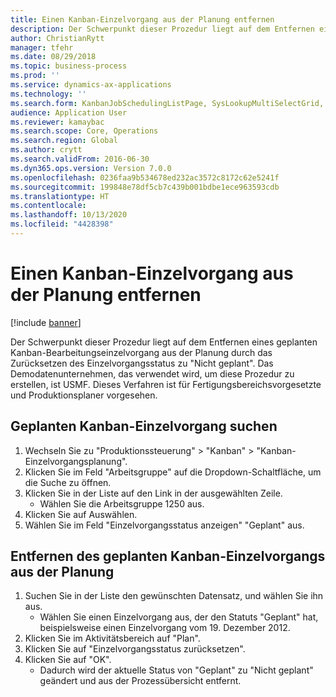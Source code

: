 ```yaml
---
title: Einen Kanban-Einzelvorgang aus der Planung entfernen
description: Der Schwerpunkt dieser Prozedur liegt auf dem Entfernen eines geplanten Kanban-Bearbeitungseinzelvorgang aus der Planung durch das Zurücksetzen des Einzelvorgangsstatus zu "Nicht geplant".
author: ChristianRytt
manager: tfehr
ms.date: 08/29/2018
ms.topic: business-process
ms.prod: ''
ms.service: dynamics-ax-applications
ms.technology: ''
ms.search.form: KanbanJobSchedulingListPage, SysLookupMultiSelectGrid, KanbanJobStatusUpdate
audience: Application User
ms.reviewer: kamaybac
ms.search.scope: Core, Operations
ms.search.region: Global
ms.author: crytt
ms.search.validFrom: 2016-06-30
ms.dyn365.ops.version: Version 7.0.0
ms.openlocfilehash: 0236faa9b534678ed232ac3572c8172c62e5241f
ms.sourcegitcommit: 199848e78df5cb7c439b001bdbe1ece963593cdb
ms.translationtype: HT
ms.contentlocale: 
ms.lasthandoff: 10/13/2020
ms.locfileid: "4428398"
---
```

# <a name="remove-a-kanban-job-from-the-schedule"></a>Einen Kanban-Einzelvorgang aus der Planung entfernen

[!include [banner](../../includes/banner.md)]

Der Schwerpunkt dieser Prozedur liegt auf dem Entfernen eines geplanten Kanban-Bearbeitungseinzelvorgang aus der Planung durch das Zurücksetzen des Einzelvorgangsstatus zu "Nicht geplant". Das Demodatenunternehmen, das verwendet wird, um diese Prozedur zu erstellen, ist USMF. Dieses Verfahren ist für Fertigungsbereichsvorgesetzte und Produktionsplaner vorgesehen.


## <a name="find-a-planned-kanban-job"></a>Geplanten Kanban-Einzelvorgang suchen
1. Wechseln Sie zu "Produktionssteuerung" > "Kanban" > "Kanban-Einzelvorgangsplanung".
2. Klicken Sie im Feld "Arbeitsgruppe" auf die Dropdown-Schaltfläche, um die Suche zu öffnen.
3. Klicken Sie in der Liste auf den Link in der ausgewählten Zeile.
    * Wählen Sie die Arbeitsgruppe 1250 aus.  
4. Klicken Sie auf Auswählen.
5. Wählen Sie im Feld "Einzelvorgangsstatus anzeigen" "Geplant" aus.

## <a name="remove-the-planned-kanban-job-from-the-schedule"></a>Entfernen des geplanten Kanban-Einzelvorgangs aus der Planung
1. Suchen Sie in der Liste den gewünschten Datensatz, und wählen Sie ihn aus.
    * Wählen Sie einen Einzelvorgang aus, der den Statuts "Geplant" hat, beispielsweise einen Einzelvorgang vom 19. Dezember 2012.  
2. Klicken Sie im Aktivitätsbereich auf "Plan".
3. Klicken Sie auf "Einzelvorgangsstatus zurücksetzen".
4. Klicken Sie auf "OK".
    * Dadurch wird der aktuelle Status von "Geplant" zu "Nicht geplant" geändert und aus der Prozessübersicht entfernt.   


